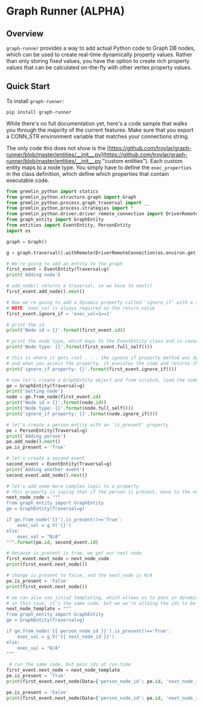 # Graph Runner (ALPHA)
## Overview
`graph-runner` provides a way to add actual Python code to Graph DB nodes, which can be used to create real-time dynamically property values. Rather than only storing fixed values, you have the option to create rich property values that can be calculated on-the-fly with other vertex property values.

## Quick Start
To install `graph-runner`:

    pip install graph-runner

While there's no full documentation yet, here's a code sample that walks you through the majority of the current features. Make sure that you export a CONN_STR environment variable that matches your connections string.

The only code this does not show is the [https://github.com/troylar/graph-runner/blob/master/entities/__init__.py](https://github.com/troylar/graph-runner/blob/master/entities/__init__.py "custom entities"). Each custom entity maps to a node type. You simply have to define the `exec_properties` in the class definition, which define which properties that contain executable code.

```python
from gremlin_python import statics
from gremlin_python.structure.graph import Graph
from gremlin_python.process.graph_traversal import __
from gremlin_python.process.strategies import *
from gremlin_python.driver.driver_remote_connection import DriverRemoteConnection
from graph_entity import GraphEntity
from entities import EventEntity, PersonEntity
import os

graph = Graph()

g = graph.traversal().withRemote(DriverRemoteConnection(os.environ.get('CONN_STR'),'g'))

# We're going to add an entity to the graph
first_event = EventEntity(Traversal=g)
print('Adding node')

# add_node() returns a traversal, so we have to next()
first_event.add_node().next()

# Now we're going to add a dynamic property called 'ignore_if' with a simple boolean piece of code
# NOTE: exec_val is always required as the return value
first_event.ignore_if = 'exec_val=1==1'

# print the id
print('Node id = {}'.format(first_event.id))

# print the node type, which maps to the EventEntity class and is saved as a property in the graph
print('Node type: {}'.format(first_event.full_self()))

# this is where it gets cool . . . the ignore_if property method was dynamically added to the python object
# and when you access the property, it executes the code and returns the value
print('ignore_if property: {}'.format(first_event.ignore_if()))

# now let's create a GraphEntity object and from scratch, load the node we just created
ge = GraphEntity(Traversal=g)
print('Getting node')
node = ge.from_node(first_event.id)
print('Node id = {}'.format(node.id))
print('Node type: {}'.format(node.full_self()))
print('ignore_if property: {}'.format(node.ignore_if()))

# let's create a person entity with an 'is_present' property
pe = PersonEntity(Traversal=g)
print('Adding person')
pe.add_node().next()
pe.is_present = 'True'

# let's create a second event
second_event = EventEntity(Traversal=g)
print('Adding another event')
second_event.add_node().next()

# let's add some more complex logic to a property
# this property is saying that if the person is present, move to the next event
next_node_code = """
from graph_entity import GraphEntity
ge = GraphEntity(Traversal=g)

if ge.from_node('{}').is_present()=='True':
    exec_val = g.V('{}')
else:
    exec_val = "N/A"
""".format(pe.id, second_event.id)

# because is_present is true, we get our next node
first_event.next_node = next_node_code
print(first_event.next_node())

# change is_present to false, and the next_node is N/A
pe.is_present = 'False'
print(first_event.next_node())

# we can also use jinja2 templating, which allows us to pass in dynamic values at run-time
# in this case, it's the same code, but we we're alloing the ids to be passed in at run-time
next_node_template = """
from graph_entity import GraphEntity
ge = GraphEntity(Traversal=g)

if ge.from_node('{{ person_node_id }}').is_present()=='True':
    exec_val = g.V('{{ next_node_id }}')
else:
    exec_val = "N/A"
"""

 # run the same code, but pass ids at run-time
first_event.next_node = next_node_template
pe.is_present = 'True'
print(first_event.next_node(Data={'person_node_id': pe.id, 'next_node_id': second_event.id}))

pe.is_present = 'False'
print(first_event.next_node(Data={'person_node_id': pe.id, 'next_node_id': second_event.id}))
```
